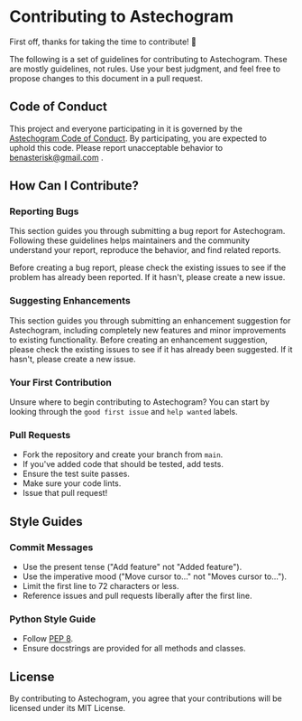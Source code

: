 # Contributing to Astechogram

First off, thanks for taking the time to contribute! 🎉

The following is a set of guidelines for contributing to Astechogram. These are mostly guidelines, not rules. Use your best judgment, and feel free to propose changes to this document in a pull request.

## Code of Conduct

This project and everyone participating in it is governed by the [Astechogram Code of Conduct](CODE_OF_CONDUCT.md). By participating, you are expected to uphold this code. Please report unacceptable behavior to benasterisk@gmail.com .

## How Can I Contribute?

### Reporting Bugs

This section guides you through submitting a bug report for Astechogram. Following these guidelines helps maintainers and the community understand your report, reproduce the behavior, and find related reports.

Before creating a bug report, please check the existing issues to see if the problem has already been reported. If it hasn't, please create a new issue.

### Suggesting Enhancements

This section guides you through submitting an enhancement suggestion for Astechogram, including completely new features and minor improvements to existing functionality. Before creating an enhancement suggestion, please check the existing issues to see if it has already been suggested. If it hasn't, please create a new issue.

### Your First Contribution

Unsure where to begin contributing to Astechogram? You can start by looking through the `good first issue` and `help wanted` labels.

### Pull Requests

* Fork the repository and create your branch from `main`.
* If you've added code that should be tested, add tests.
* Ensure the test suite passes.
* Make sure your code lints.
* Issue that pull request!

## Style Guides

### Commit Messages

* Use the present tense ("Add feature" not "Added feature").
* Use the imperative mood ("Move cursor to..." not "Moves cursor to...").
* Limit the first line to 72 characters or less.
* Reference issues and pull requests liberally after the first line.

### Python Style Guide

* Follow [PEP 8](https://pep8.org/).
* Ensure docstrings are provided for all methods and classes.

## License

By contributing to Astechogram, you agree that your contributions will be licensed under its MIT License.
